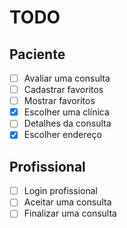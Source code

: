 # TODO

## Paciente

- [ ] Avaliar uma consulta
- [ ] Cadastrar favoritos
- [ ] Mostrar favoritos
- [x] Escolher uma clínica
- [ ] Detalhes da consulta
- [x] Escolher endereço

## Profissional

- [ ] Login profissional
- [ ] Aceitar uma consulta
- [ ] Finalizar uma consulta
